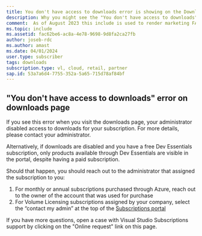 ```yaml
---
title: You don't have access to downloads error is showing on the Downloads tab
description: Why you might see the "You don't have access to downloads" error on Downloads tab in subscriptions portal.
comment:  As of August 2023 this include is used to render marketing FAQ content for VS Subscriptions in the following portals - VSCom, Manage, and My portals. It was not used for learn.microsoft.com content at that time. SMEs are Jose Becerra and Larissa Crawford of Red Door Collaborative and Angela Cao-Hong.
ms.topic: include
ms.assetid: fac62be6-ac8a-4e78-9698-9d8fa2ca27fb
author: joseb-rdc
ms.author: amast
ms.date: 04/01/2024
user.type: subscriber
tags: downloads
subscription.type: vl, cloud, retail, partner
sap.id: 53a7a6d4-7755-352a-5a65-715d78af84bf
---
```


## "You don't have access to downloads" error on downloads page
If you see this error when you visit the downloads page, your administrator disabled access to downloads for your subscription. For more details, please contact your administrator.

Alternatively, if downloads are disabled and you have a free Dev Essentials subscription, only products available through Dev Essentials are visible in the portal, despite having a paid subscription.

Should that happen, you should reach out to the administrator that assigned the subscription to you:
1. For monthly or annual subscriptions purchased through Azure, reach out to the owner of the account that was used for purchase
2. For Volume Licensing subscriptions assigned by your company, select the “contact my admin” at the top of the [Subscriptions portal](https://my.visualstudio.com/subscriptions)

If you have more questions, open a case with Visual Studio Subscriptions support by clicking on the "Online request" link on this page.
